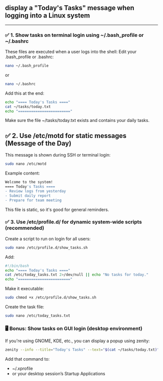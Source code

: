 ## display a "Today's Tasks" message when logging into a Linux system

---

### ✅ 1. Show tasks on terminal login using ~/.bash_profile or ~/.bashrc

These files are executed when a user logs into the shell:
Edit your .bash_profile or .bashrc:
```bash
nano ~/.bash_profile
```
or
```bash
nano ~/.bashrc
```
Add this at the end:
```bash
echo "==== Today's Tasks ===="
cat ~/tasks/today.txt
echo "========================"
```
Make sure the file ~/tasks/today.txt exists and contains your daily tasks.

## ✅ 2. Use /etc/motd for static messages (Message of the Day)

This message is shown during SSH or terminal login:
```bash
sudo nano /etc/motd
```
Example content:
```bash
Welcome to the system!
==== Today's Tasks ====
- Review logs from yesterday
- Submit daily report
- Prepare for team meeting
```
This file is static, so it's good for general reminders.

### ✅ 3. Use /etc/profile.d/ for dynamic system-wide scripts (recommended)

Create a script to run on login for all users:
```bash
sudo nano /etc/profile.d/show_tasks.sh
```
Add:
```bash
#!/bin/bash
echo "==== Today's Tasks ===="
cat /etc/today_tasks.txt 2>/dev/null || echo "No tasks for today."
echo "========================"
```
Make it executable:
```bash
sudo chmod +x /etc/profile.d/show_tasks.sh
```
Create the task file:
```bash
sudo nano /etc/today_tasks.txt
```

### 🖥️ Bonus: Show tasks on GUI login (desktop environment)

If you're using GNOME, KDE, etc., you can display a popup using zenity:
```bash
zenity --info --title="Today's Tasks" --text="$(cat ~/tasks/today.txt)"
```
Add that command to:
- ~/.xprofile
- or your desktop session’s Startup Applications
